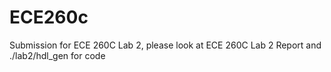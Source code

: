 # ECE260c

Submission for ECE 260C Lab 2, please look at ECE 260C Lab 2 Report and ./lab2/hdl_gen for code
